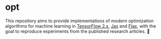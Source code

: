 # opt
This repository aims to provide implementations of modern optimization algorithms for machine learning in [TensorFlow 2.x](https://github.com/tensorflow/tensorflow), [Jax](https://github.com/google/jax) and [Flax](https://github.com/google/flax), with the goal to reproduce experiments from the published research articles. :rocket:
